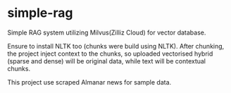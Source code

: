 # simple-rag
Simple RAG system utilizing Milvus(Zilliz Cloud) for vector database.

Ensure to install NLTK too (chunks were build using NLTK). After chunking, the project inject context to the chunks, so uploaded vectorised hybrid (sparse and dense) will be original data, while text will be contextual chunks.

This project use scraped Almanar news for sample data.
